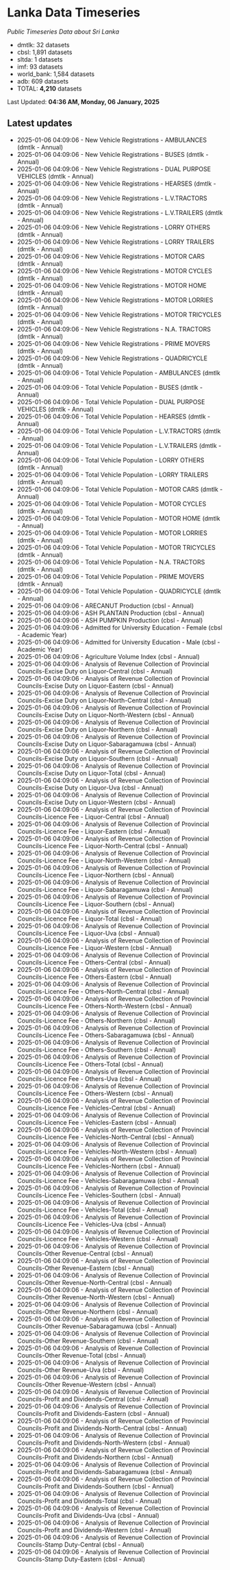 # Lanka Data Timeseries
*Public Timeseries Data about Sri Lanka*

* dmtlk: 32 datasets
* cbsl: 1,891 datasets
* sltda: 1 datasets
* imf: 93 datasets
* world_bank: 1,584 datasets
* adb: 609 datasets
* TOTAL: **4,210** datasets

Last Updated: **04:36 AM, Monday, 06 January, 2025**

## Latest updates

* 2025-01-06 04:09:06 - New Vehicle Registrations - AMBULANCES (dmtlk - Annual)
* 2025-01-06 04:09:06 - New Vehicle Registrations - BUSES (dmtlk - Annual)
* 2025-01-06 04:09:06 - New Vehicle Registrations - DUAL PURPOSE VEHICLES (dmtlk - Annual)
* 2025-01-06 04:09:06 - New Vehicle Registrations - HEARSES (dmtlk - Annual)
* 2025-01-06 04:09:06 - New Vehicle Registrations - L.V.TRACTORS (dmtlk - Annual)
* 2025-01-06 04:09:06 - New Vehicle Registrations - L.V.TRAILERS (dmtlk - Annual)
* 2025-01-06 04:09:06 - New Vehicle Registrations - LORRY OTHERS (dmtlk - Annual)
* 2025-01-06 04:09:06 - New Vehicle Registrations - LORRY TRAILERS (dmtlk - Annual)
* 2025-01-06 04:09:06 - New Vehicle Registrations - MOTOR CARS (dmtlk - Annual)
* 2025-01-06 04:09:06 - New Vehicle Registrations - MOTOR CYCLES (dmtlk - Annual)
* 2025-01-06 04:09:06 - New Vehicle Registrations - MOTOR HOME (dmtlk - Annual)
* 2025-01-06 04:09:06 - New Vehicle Registrations - MOTOR LORRIES (dmtlk - Annual)
* 2025-01-06 04:09:06 - New Vehicle Registrations - MOTOR TRICYCLES (dmtlk - Annual)
* 2025-01-06 04:09:06 - New Vehicle Registrations - N.A. TRACTORS (dmtlk - Annual)
* 2025-01-06 04:09:06 - New Vehicle Registrations - PRIME MOVERS (dmtlk - Annual)
* 2025-01-06 04:09:06 - New Vehicle Registrations - QUADRICYCLE (dmtlk - Annual)
* 2025-01-06 04:09:06 - Total Vehicle Population - AMBULANCES (dmtlk - Annual)
* 2025-01-06 04:09:06 - Total Vehicle Population - BUSES (dmtlk - Annual)
* 2025-01-06 04:09:06 - Total Vehicle Population - DUAL PURPOSE VEHICLES (dmtlk - Annual)
* 2025-01-06 04:09:06 - Total Vehicle Population - HEARSES (dmtlk - Annual)
* 2025-01-06 04:09:06 - Total Vehicle Population - L.V.TRACTORS (dmtlk - Annual)
* 2025-01-06 04:09:06 - Total Vehicle Population - L.V.TRAILERS (dmtlk - Annual)
* 2025-01-06 04:09:06 - Total Vehicle Population - LORRY OTHERS (dmtlk - Annual)
* 2025-01-06 04:09:06 - Total Vehicle Population - LORRY TRAILERS (dmtlk - Annual)
* 2025-01-06 04:09:06 - Total Vehicle Population - MOTOR CARS (dmtlk - Annual)
* 2025-01-06 04:09:06 - Total Vehicle Population - MOTOR CYCLES (dmtlk - Annual)
* 2025-01-06 04:09:06 - Total Vehicle Population - MOTOR HOME (dmtlk - Annual)
* 2025-01-06 04:09:06 - Total Vehicle Population - MOTOR LORRIES (dmtlk - Annual)
* 2025-01-06 04:09:06 - Total Vehicle Population - MOTOR TRICYCLES (dmtlk - Annual)
* 2025-01-06 04:09:06 - Total Vehicle Population - N.A. TRACTORS (dmtlk - Annual)
* 2025-01-06 04:09:06 - Total Vehicle Population - PRIME MOVERS (dmtlk - Annual)
* 2025-01-06 04:09:06 - Total Vehicle Population - QUADRICYCLE (dmtlk - Annual)
* 2025-01-06 04:09:06 - ARECANUT Production (cbsl - Annual)
* 2025-01-06 04:09:06 - ASH PLANTAIN Production (cbsl - Annual)
* 2025-01-06 04:09:06 - ASH PUMPKIN Production (cbsl - Annual)
* 2025-01-06 04:09:06 - Admitted for University Education - Female (cbsl - Academic Year)
* 2025-01-06 04:09:06 - Admitted for University Education - Male (cbsl - Academic Year)
* 2025-01-06 04:09:06 - Agriculture Volume Index (cbsl - Annual)
* 2025-01-06 04:09:06 - Analysis of Revenue Collection of Provincial Councils-Excise Duty on Liquor-Central (cbsl - Annual)
* 2025-01-06 04:09:06 - Analysis of Revenue Collection of Provincial Councils-Excise Duty on Liquor-Eastern (cbsl - Annual)
* 2025-01-06 04:09:06 - Analysis of Revenue Collection of Provincial Councils-Excise Duty on Liquor-North-Central (cbsl - Annual)
* 2025-01-06 04:09:06 - Analysis of Revenue Collection of Provincial Councils-Excise Duty on Liquor-North-Western (cbsl - Annual)
* 2025-01-06 04:09:06 - Analysis of Revenue Collection of Provincial Councils-Excise Duty on Liquor-Northern (cbsl - Annual)
* 2025-01-06 04:09:06 - Analysis of Revenue Collection of Provincial Councils-Excise Duty on Liquor-Sabaragamuwa (cbsl - Annual)
* 2025-01-06 04:09:06 - Analysis of Revenue Collection of Provincial Councils-Excise Duty on Liquor-Southern (cbsl - Annual)
* 2025-01-06 04:09:06 - Analysis of Revenue Collection of Provincial Councils-Excise Duty on Liquor-Total (cbsl - Annual)
* 2025-01-06 04:09:06 - Analysis of Revenue Collection of Provincial Councils-Excise Duty on Liquor-Uva (cbsl - Annual)
* 2025-01-06 04:09:06 - Analysis of Revenue Collection of Provincial Councils-Excise Duty on Liquor-Western (cbsl - Annual)
* 2025-01-06 04:09:06 - Analysis of Revenue Collection of Provincial Councils-Licence Fee - Liquor-Central (cbsl - Annual)
* 2025-01-06 04:09:06 - Analysis of Revenue Collection of Provincial Councils-Licence Fee - Liquor-Eastern (cbsl - Annual)
* 2025-01-06 04:09:06 - Analysis of Revenue Collection of Provincial Councils-Licence Fee - Liquor-North-Central (cbsl - Annual)
* 2025-01-06 04:09:06 - Analysis of Revenue Collection of Provincial Councils-Licence Fee - Liquor-North-Western (cbsl - Annual)
* 2025-01-06 04:09:06 - Analysis of Revenue Collection of Provincial Councils-Licence Fee - Liquor-Northern (cbsl - Annual)
* 2025-01-06 04:09:06 - Analysis of Revenue Collection of Provincial Councils-Licence Fee - Liquor-Sabaragamuwa (cbsl - Annual)
* 2025-01-06 04:09:06 - Analysis of Revenue Collection of Provincial Councils-Licence Fee - Liquor-Southern (cbsl - Annual)
* 2025-01-06 04:09:06 - Analysis of Revenue Collection of Provincial Councils-Licence Fee - Liquor-Total (cbsl - Annual)
* 2025-01-06 04:09:06 - Analysis of Revenue Collection of Provincial Councils-Licence Fee - Liquor-Uva (cbsl - Annual)
* 2025-01-06 04:09:06 - Analysis of Revenue Collection of Provincial Councils-Licence Fee - Liquor-Western (cbsl - Annual)
* 2025-01-06 04:09:06 - Analysis of Revenue Collection of Provincial Councils-Licence Fee - Others-Central (cbsl - Annual)
* 2025-01-06 04:09:06 - Analysis of Revenue Collection of Provincial Councils-Licence Fee - Others-Eastern (cbsl - Annual)
* 2025-01-06 04:09:06 - Analysis of Revenue Collection of Provincial Councils-Licence Fee - Others-North-Central (cbsl - Annual)
* 2025-01-06 04:09:06 - Analysis of Revenue Collection of Provincial Councils-Licence Fee - Others-North-Western (cbsl - Annual)
* 2025-01-06 04:09:06 - Analysis of Revenue Collection of Provincial Councils-Licence Fee - Others-Northern (cbsl - Annual)
* 2025-01-06 04:09:06 - Analysis of Revenue Collection of Provincial Councils-Licence Fee - Others-Sabaragamuwa (cbsl - Annual)
* 2025-01-06 04:09:06 - Analysis of Revenue Collection of Provincial Councils-Licence Fee - Others-Southern (cbsl - Annual)
* 2025-01-06 04:09:06 - Analysis of Revenue Collection of Provincial Councils-Licence Fee - Others-Total (cbsl - Annual)
* 2025-01-06 04:09:06 - Analysis of Revenue Collection of Provincial Councils-Licence Fee - Others-Uva (cbsl - Annual)
* 2025-01-06 04:09:06 - Analysis of Revenue Collection of Provincial Councils-Licence Fee - Others-Western (cbsl - Annual)
* 2025-01-06 04:09:06 - Analysis of Revenue Collection of Provincial Councils-Licence Fee - Vehicles-Central (cbsl - Annual)
* 2025-01-06 04:09:06 - Analysis of Revenue Collection of Provincial Councils-Licence Fee - Vehicles-Eastern (cbsl - Annual)
* 2025-01-06 04:09:06 - Analysis of Revenue Collection of Provincial Councils-Licence Fee - Vehicles-North-Central (cbsl - Annual)
* 2025-01-06 04:09:06 - Analysis of Revenue Collection of Provincial Councils-Licence Fee - Vehicles-North-Western (cbsl - Annual)
* 2025-01-06 04:09:06 - Analysis of Revenue Collection of Provincial Councils-Licence Fee - Vehicles-Northern (cbsl - Annual)
* 2025-01-06 04:09:06 - Analysis of Revenue Collection of Provincial Councils-Licence Fee - Vehicles-Sabaragamuwa (cbsl - Annual)
* 2025-01-06 04:09:06 - Analysis of Revenue Collection of Provincial Councils-Licence Fee - Vehicles-Southern (cbsl - Annual)
* 2025-01-06 04:09:06 - Analysis of Revenue Collection of Provincial Councils-Licence Fee - Vehicles-Total (cbsl - Annual)
* 2025-01-06 04:09:06 - Analysis of Revenue Collection of Provincial Councils-Licence Fee - Vehicles-Uva (cbsl - Annual)
* 2025-01-06 04:09:06 - Analysis of Revenue Collection of Provincial Councils-Licence Fee - Vehicles-Western (cbsl - Annual)
* 2025-01-06 04:09:06 - Analysis of Revenue Collection of Provincial Councils-Other Revenue-Central (cbsl - Annual)
* 2025-01-06 04:09:06 - Analysis of Revenue Collection of Provincial Councils-Other Revenue-Eastern (cbsl - Annual)
* 2025-01-06 04:09:06 - Analysis of Revenue Collection of Provincial Councils-Other Revenue-North-Central (cbsl - Annual)
* 2025-01-06 04:09:06 - Analysis of Revenue Collection of Provincial Councils-Other Revenue-North-Western (cbsl - Annual)
* 2025-01-06 04:09:06 - Analysis of Revenue Collection of Provincial Councils-Other Revenue-Northern (cbsl - Annual)
* 2025-01-06 04:09:06 - Analysis of Revenue Collection of Provincial Councils-Other Revenue-Sabaragamuwa (cbsl - Annual)
* 2025-01-06 04:09:06 - Analysis of Revenue Collection of Provincial Councils-Other Revenue-Southern (cbsl - Annual)
* 2025-01-06 04:09:06 - Analysis of Revenue Collection of Provincial Councils-Other Revenue-Total (cbsl - Annual)
* 2025-01-06 04:09:06 - Analysis of Revenue Collection of Provincial Councils-Other Revenue-Uva (cbsl - Annual)
* 2025-01-06 04:09:06 - Analysis of Revenue Collection of Provincial Councils-Other Revenue-Western (cbsl - Annual)
* 2025-01-06 04:09:06 - Analysis of Revenue Collection of Provincial Councils-Profit and Dividends-Central (cbsl - Annual)
* 2025-01-06 04:09:06 - Analysis of Revenue Collection of Provincial Councils-Profit and Dividends-Eastern (cbsl - Annual)
* 2025-01-06 04:09:06 - Analysis of Revenue Collection of Provincial Councils-Profit and Dividends-North-Central (cbsl - Annual)
* 2025-01-06 04:09:06 - Analysis of Revenue Collection of Provincial Councils-Profit and Dividends-North-Western (cbsl - Annual)
* 2025-01-06 04:09:06 - Analysis of Revenue Collection of Provincial Councils-Profit and Dividends-Northern (cbsl - Annual)
* 2025-01-06 04:09:06 - Analysis of Revenue Collection of Provincial Councils-Profit and Dividends-Sabaragamuwa (cbsl - Annual)
* 2025-01-06 04:09:06 - Analysis of Revenue Collection of Provincial Councils-Profit and Dividends-Southern (cbsl - Annual)
* 2025-01-06 04:09:06 - Analysis of Revenue Collection of Provincial Councils-Profit and Dividends-Total (cbsl - Annual)
* 2025-01-06 04:09:06 - Analysis of Revenue Collection of Provincial Councils-Profit and Dividends-Uva (cbsl - Annual)
* 2025-01-06 04:09:06 - Analysis of Revenue Collection of Provincial Councils-Profit and Dividends-Western (cbsl - Annual)
* 2025-01-06 04:09:06 - Analysis of Revenue Collection of Provincial Councils-Stamp Duty-Central (cbsl - Annual)
* 2025-01-06 04:09:06 - Analysis of Revenue Collection of Provincial Councils-Stamp Duty-Eastern (cbsl - Annual)